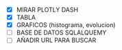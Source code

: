 - [X] MIRAR PLOTLY DASH
- [X] TABLA
- [X] GRAFICOS (histograma, evolucion)
- [ ] BASE DE DATOS SQLALQUEMY
- [ ] AÑADIR URL PARA BUSCAR
